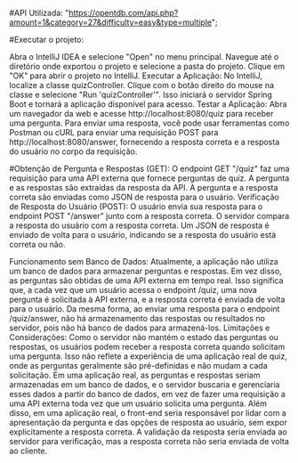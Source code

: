 #API Utilizada:
"https://opentdb.com/api.php?amount=1&category=27&difficulty=easy&type=multiple";

#Executar o projeto:

Abra o IntelliJ IDEA e selecione "Open" no menu principal.
Navegue até o diretório onde exportou o projeto e selecione a pasta do projeto.
Clique em "OK" para abrir o projeto no IntelliJ.
Executar a Aplicação:
No IntelliJ, localize a classe quizController.
Clique com o botão direito do mouse na classe e selecione "Run 'quizController'".
Isso iniciará o servidor Spring Boot e tornará a aplicação disponível para acesso.
Testar a Aplicação:
Abra um navegador da web e acesse http://localhost:8080/quiz para receber uma pergunta.
Para enviar uma resposta, você pode usar ferramentas como Postman ou cURL para enviar uma requisição POST para http://localhost:8080/answer, fornecendo a resposta correta e a resposta do usuário no corpo da requisição.


#Obtenção de Pergunta e Respostas (GET):
O endpoint GET "/quiz" faz uma requisição para uma API externa que fornece perguntas de quiz.
A pergunta e as respostas são extraídas da resposta da API.
A pergunta e a resposta correta são enviadas como JSON de resposta para o usuário.
Verificação de Resposta do Usuário (POST):
O usuário envia sua resposta para o endpoint POST "/answer" junto com a resposta correta.
O servidor compara a resposta do usuário com a resposta correta.
Um JSON de resposta é enviado de volta para o usuário, indicando se a resposta do usuário está correta ou não.

Funcionamento sem Banco de Dados:
Atualmente, a aplicação não utiliza um banco de dados para armazenar perguntas e respostas. Em vez disso, as perguntas são obtidas de uma API externa em tempo real.
Isso significa que, a cada vez que um usuário acessa o endpoint /quiz, uma nova pergunta é solicitada à API externa, e a resposta correta é enviada de volta para o usuário.
Da mesma forma, ao enviar uma resposta para o endpoint /quiz/answer, não há armazenamento das respostas ou resultados no servidor, pois não há banco de dados para armazená-los.
Limitações e Considerações:
Como o servidor não mantém o estado das perguntas ou respostas, os usuários podem receber a resposta correta quando solicitam uma pergunta. Isso não reflete a experiência de uma aplicação real de quiz, onde as perguntas geralmente são pré-definidas e não mudam a cada solicitação.
Em uma aplicação real, as perguntas e respostas seriam armazenadas em um banco de dados, e o servidor buscaria e gerenciaria esses dados a partir do banco de dados, em vez de fazer uma requisição a uma API externa toda vez que um usuário solicita uma pergunta.
Além disso, em uma aplicação real, o front-end seria responsável por lidar com a apresentação da pergunta e das opções de resposta ao usuário, sem expor explicitamente a resposta correta. A validação da resposta seria enviada ao servidor para verificação, mas a resposta correta não seria enviada de volta ao cliente.

